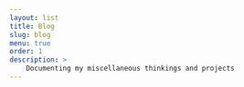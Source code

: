 ```yaml
---
layout: list
title: Blog
slug: blog
menu: true
order: 1
description: >
    Documenting my miscellaneous thinkings and projects
---
```

